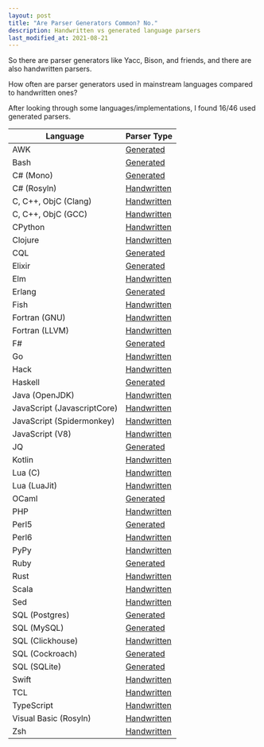 ```yaml
---
layout: post
title: "Are Parser Generators Common? No."
description: Handwritten vs generated language parsers
last_modified_at: 2021-08-21
---
```


So there are parser generators like Yacc, Bison, and friends, and
there are also handwritten parsers.

How often are parser generators used in mainstream languages compared to
handwritten ones?

After looking through some languages/implementations, I found 16/46 used generated
parsers.

| Language                    | Parser Type                                                                                                                                                             |
| --------------------------- | ----------------------------------------------------------------------------------------------------------------------------------------------------------------------- |
| AWK                         | [Generated](https://github.com/onetrueawk/awk/blob/f9affa922c5e074990a999d486d4bc823590fd93/awkgram.y)                                                                  |
| Bash                        | [Generated](https://github.com/bminor/bash/blob/ce23728687ce9e584333367075c9deef413553fa/parse.y)                                                                       |
| C# (Mono)                   | [Generated](https://github.com/mono/mono/blob/5bfe7a5d1bf980206e952fbc52b5c1deec342177/mcs/ilasm/parser/ILParser.jay)                                                   |
| C# (Rosyln)                 | [Handwritten](https://github.com/dotnet/roslyn/blob/990f487dd477db0fecb14ab5aa4f0e66f416a437/src/Compilers/CSharp/Portable/Parser/LanguageParser.cs)                    |
| C, C++, ObjC (Clang)        | [Handwritten](https://github.com/llvm-mirror/clang/blob/16f27fb3e9a4d061864859279b62392d602d2698/lib/Parse/Parser.cpp)                                                  |
| C, C++, ObjC (GCC)          | [Handwritten](https://github.com/gcc-mirror/gcc/blob/9c66b1e3a61119eb7cb762ff72c40e7309c16d55/gcc/c/c-parser.c)                                                         |
| CPython                     | [Handwritten](https://github.com/python/cpython/blob/d0f49d2f5085ca68e3dc8725f1fb1c9674bfb5ed/Parser/parser.c)                                                          |
| Clojure                     | [Handwritten](https://github.com/clojure/clojure/blob/16ebe679e6a5fd1c7c24df5f9b9b5056bc18d2ec/src/jvm/clojure/lang/Compiler.java)                                      |
| CQL                         | [Generated](https://github.com/apache/cassandra/blob/4b3f07fc74089151efeff7a8fdfa9c414a1f0d6a/src/antlr/Parser.g)                                                       |
| Elixir                      | [Generated](https://github.com/elixir-lang/elixir/blob/40180f0f4a9085705f32f440d3f579479fe07d47/lib/elixir/src/elixir_parser.yrl)                                       |
| Elm                         | [Handwritten](https://github.com/elm/compiler/tree/fc503351bd0d1a0b8933ead01793d46e1baea37c/compiler/src/Parse)                                                         |
| Erlang                      | [Generated](https://github.com/erlang/otp/blob/b2c338cb8d84567204765db87c7299519f1e1ad6/lib/compiler/src/core_parse.yrl)                                                |
| Fish                        | [Handwritten](https://github.com/fish-shell/fish-shell/blob/a9b4127f6851d825715492dfd36ca4ac73c42412/src/parser.cpp)                                                    |
| Fortran (GNU)               | [Handwritten](https://github.com/gcc-mirror/gcc/blob/44eaa2dbff06529b6300b56fe5df4ff88b56a32c/gcc/fortran/parse.c)                                                      |
| Fortran (LLVM)              | [Handwritten](https://github.com/llvm/llvm-project/blob/a83d99c55ebb14532c414066a5aa3bdb65389965/flang/lib/Parser/Fortran-parsers.cpp)                                  |
| F#                          | [Generated](https://github.com/fsharp/fsharp/blob/8a897723b74b5dbcfacbaef86e46755fb403074b/src/fsharp/pars.fsy)                                                         |
| Go                          | [Handwritten](https://github.com/golang/go/blob/37db664c6cd480b578d6114854bc20c2bc3cddcd/src/go/parser/parser.go)                                                       |
| Hack                        | [Handwritten](https://github.com/facebook/hhvm/tree/d6131da93eef6a03ac485a6b2e0fdc0cfed253ff/hphp/hack/src/parser)                                                      |
| Haskell                     | [Generated](https://github.com/ghc/ghc/blob/4edc6d64d1bc1898c0974cf26c5713a3b2724a0b/compiler/parser/Parser.y)                                                          |
| Java (OpenJDK)              | [Handwritten](http://hg.openjdk.java.net/jdk/jdk/file/c93f14a4ae29/src/jdk.compiler/share/classes/com/sun/source/)                                                      |
| JavaScript (JavascriptCore) | [Handwritten](https://github.com/WebKit/WebKit/blob/cd2a40978774593c76d3fb962eec5c468eb1ae84/Source/JavaScriptCore/parser/Parser.cpp)                                   |
| JavaScript (Spidermonkey)   | [Handwritten](https://searchfox.org/mozilla-central/rev/a3124addd11cbcf665ed6a37c88484eefe5dab5b/js/src/frontend/Parser.cpp)                                            |
| JavaScript (V8)             | [Handwritten](https://github.com/v8/v8/blob/5cfe1a6b121ad004ec3d73b137f84f558aac0efd/src/parsing/parser.cc)                                                             |
| JQ                          | [Generated](https://github.com/stedolan/jq/blob/d18b2d078c2383d9472d0a0a226e07009025574f/src/parser.y)                                                                  |
| Kotlin                      | [Handwritten](https://github.com/JetBrains/kotlin/blob/5dea245a37f6258bdc9ab14225a61ffbf76324f4/compiler/psi/src/org/jetbrains/kotlin/parsing/KotlinParsing.java)       |
| Lua (C)                     | [Handwritten](https://www.lua.org/source/5.3/lparser.c.html)                                                                                                            |
| Lua (LuaJit)                | [Handwritten](https://github.com/LuaJIT/LuaJIT/blob/8ff09d9f5ad5b037926be2a50dc32b681c5e7597/src/lj_parse.c)                                                            |
| OCaml                       | [Generated](https://github.com/ocaml/ocaml/blob/8c75b5f1d6133585bc6c9d96ac5af04b0624892a/parsing/parser.mly)                                                            |
| PHP                         | [Handwritten](https://github.com/php/php-src/blob/cdde07d059101a05bc43b79932b01d8228bcee40/Zend/zend_ast.c)                                                             |
| Perl5                       | [Generated](https://github.com/Perl/perl5/blob/5feab405f7eeeed2157687018ee9aad3088b4a64/perly.y)                                                                        |
| Perl6                       | [Handwritten](https://github.com/rakudo/rakudo/blob/19edeafd1cafc52d757e63fe1119ce5b7a5e34f9/src/Perl6/Actions.nqp)                                                     |
| PyPy                        | [Handwritten](https://bitbucket.org/pypy/pypy/src/314ddd2d83c5e467aed4f64ab4b8b2fc0047540b/pypy/interpreter/pyparser/parser.py?at=default&fileviewer=file-view-default) |
| Ruby                        | [Generated](https://github.com/ruby/ruby/blob/e7db9df9820fd891742dba7ca977754e5d0c14ca/parse.y)                                                                         |
| Rust                        | [Handwritten](https://github.com/rust-lang/rust/blob/79fcc58b24d85743d025fd880fca55748662ed3e/src/libsyntax/parse/parser.rs)                                            |
| Scala                       | [Handwritten](https://github.com/scala/scala/blob/b75bfc3b78dbc1b4f254c86d68c2289f2833ecd9/src/compiler/scala/tools/nsc/ast/parser/Parsers.scala)                       |
| Sed                         | [Handwritten](https://github.com/mirror/sed/blob/07c9c74c6bffe92e856ba77789736b2a1d7f478e/sed/compile.c)                                                                |
| SQL (Postgres)              | [Generated](https://github.com/postgres/postgres/blob/26ae66090398082c54ce046936fc41633dbfc41e/src/backend/parser/gram.y)                                               |
| SQL (MySQL)                 | [Generated](https://github.com/mysql/mysql-server/blob/beb865a960b9a8a16cf999c323e46c5b0c67f21f/sql/sql_yacc.yy)                                                        |
| SQL (Clickhouse)            | [Handwritten](https://github.com/ClickHouse/ClickHouse/blob/e620ea15bdb08ebf3e9a580b0072350c9b3aeb9e/src/Parsers/parseQuery.cpp)                                        |
| SQL (Cockroach)             | [Generated](https://github.com/cockroachdb/cockroach/blob/d18da6c092bf1522e7a6478fe3973817e318c247/pkg/sql/parser/sql.y)                                                |
| SQL (SQLite)                | [Generated](https://github.com/sqlite/sqlite/blob/2a0eefd66536fea7ac7f57d67ce97aa0b1da7338/src/parse.y)                                                                 |
| Swift                       | [Handwritten](https://github.com/apple/swift/blob/3f787a1ad2d6774dfb9bf231e443fd771085efd4/lib/Parse/Parser.cpp)                                                        |
| TCL                         | [Handwritten](https://github.com/tcltk/tcl/blob/efefa25af43d126bf9b2396c5d4879f02035f2fb/generic/tclParse.c)                                                            |
| TypeScript                  | [Handwritten](https://github.com/Microsoft/TypeScript/blob/c57ff087d6b72f1ef5ffe54ab5c1b2710481bb94/src/compiler/parser.ts)                                             |
| Visual Basic (Rosyln)       | [Handwritten](https://github.com/dotnet/roslyn/blob/990f487dd477db0fecb14ab5aa4f0e66f416a437/src/Compilers/VisualBasic/Portable/Parser/Parser.vb)                       |
| Zsh                         | [Handwritten](https://github.com/zsh-users/zsh/blob/54d2c4fe5d4ea44dc6212f7c7dd119c4690c481e/Src/parse.c)                                                               |
